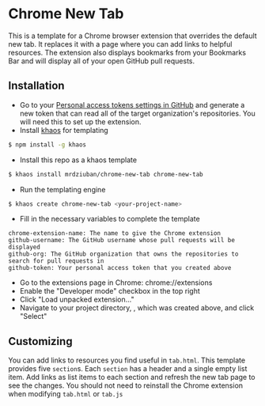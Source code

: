 # Chrome New Tab

This is a template for a Chrome browser extension that overrides the default new tab. It replaces it with a page where you can add links to helpful resources. The extension also displays bookmarks from your Bookmarks Bar and will display all of your open GitHub pull requests.

## Installation

- Go to your [Personal access tokens settings in GitHub](https://github.com/settings/tokens) and generate a new token that can read all of the target organization's repositories. You will need this to set up the extension.
- Install [khaos](khaos.io) for templating
```bash
$ npm install -g khaos
```
- Install this repo as a khaos template
```bash
$ khaos install mrdziuban/chrome-new-tab chrome-new-tab
```
- Run the templating engine
```bash
$ khaos create chrome-new-tab <your-project-name>
```
- Fill in the necessary variables to complete the template
```
chrome-extension-name: The name to give the Chrome extension
github-username: The GitHub username whose pull requests will be displayed
github-org: The GitHub organization that owns the repositories to search for pull requests in
github-token: Your personal access token that you created above
```
- Go to the extensions page in Chrome: chrome://extensions
- Enable the "Developer mode" checkbox in the top right
- Click "Load unpacked extension..."
- Navigate to your project directory, <your-project-name>, which was created above, and click "Select"

## Customizing

You can add links to resources you find useful in `tab.html`. This template provides five `section`s. Each `section` has a header and a single empty list item. Add links as list items to each section and refresh the new tab page to see the changes. You should not need to reinstall the Chrome extension when modifying `tab.html` or `tab.js`

